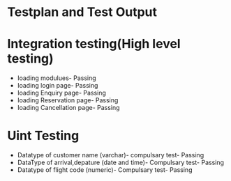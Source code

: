 # Testplan and Test Output

# Integration testing(High level testing)
- loading modulues-  Passing
- loading login page-  Passing
- loading Enquiry page-   Passing 
- loading Reservation page-  Passing 
-  loading Cancellation page-  Passing

# Uint Testing
- Datatype of customer name (varchar)-  compulsary test-  Passing
- DataType of arrival,depature (date and time)-  Compulsary test-  Passing
- Datatype of flight code  (numeric)-  Compulsary test- Passing

